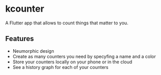 # kcounter

A Flutter app that allows to count things that matter to you.

## Features
- Neumorphic design
- Create as many counters you need by specyfing a name and a color
- Store your counters locally on your phone or in the cloud
- See a history graph for each of your counters